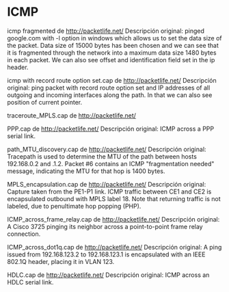 ﻿ICMP
=========

icmp fragmented de http://packetlife.net/
Descripción original:
pinged google.com with -l option in windows which allows us to set the data size of the packet.
Data size of 15000 bytes has been chosen and we can see that it is fragmented through the network into a maximum data size 1480 bytes in each packet.
We can also see offset and identification field set in the ip header.

icmp with record route option set.cap de http://packetlife.net/
Descripción original:
ping packet with record route option set and IP addresses of all outgoing and incoming interfaces along the path.
In that we can also see position of current pointer.

traceroute_MPLS.cap de http://packetlife.net/

PPP.cap de http://packetlife.net/
Descripción original:
ICMP across a PPP serial link.

path_MTU_discovery.cap de http://packetlife.net/
Descripción original:
Tracepath is used to determine the MTU of the path between hosts 192.168.0.2 and .1.2. Packet #6 contains an ICMP "fragmentation needed" message, indicating the MTU for that hop is 1400 bytes.

MPLS_encapsulation.cap de http://packetlife.net/
Descripción original:
Capture taken from the PE1-P1 link. ICMP traffic between CE1 and CE2 is encapsulated outbound with MPLS label 18. Note that returning traffic is not labeled, due to penultimate hop popping (PHP).

ICMP_across_frame_relay.cap de http://packetlife.net/
Descripción original:
A Cisco 3725 pinging its neighbor across a point-to-point frame relay connection.

ICMP_across_dot1q.cap de http://packetlife.net/
Descripción original:
A ping issued from 192.168.123.2 to 192.168.123.1 is encapsulated with an IEEE 802.1Q header, placing it in VLAN 123.

HDLC.cap de http://packetlife.net/
Descripción original:
ICMP across an HDLC serial link.




